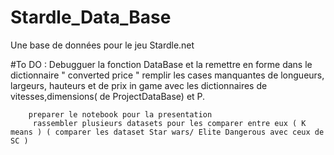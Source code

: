 # Stardle_Data_Base
Une base de données pour le jeu Stardle.net


#To DO : Debugguer la fonction DataBase et la remettre en forme
         dans le dictionnaire " converted price " 
         remplir les cases manquantes de longueurs, largeurs, hauteurs et de prix in game avec les dictionnaires de vitesses,dimensions( de ProjectDataBase) et P. 
        
        preparer le notebook pour la presentation
         rassembler plusieurs datasets pour les comparer entre eux ( K means ) ( comparer les dataset Star wars/ Elite Dangerous avec ceux de SC )
